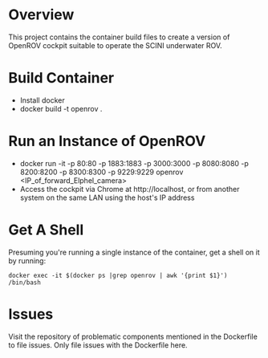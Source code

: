 # Overview

This project contains the container build files to create a version of OpenROV cockpit suitable to operate the SCINI underwater ROV.

# Build Container
* Install docker
* docker build -t openrov .

# Run an Instance of OpenROV
* docker run -it -p 80:80 -p 1883:1883 -p 3000:3000 -p 8080:8080 -p 8200:8200 -p 8300:8300 -p 9229:9229 openrov <IP_of_forward_Elphel_camera>
* Access the cockpit via Chrome at http://localhost, or from another system on the same LAN using the host's IP address

# Get A Shell
Presuming you're running a single instance of the container, get a shell on it by running:

`docker exec -it $(docker ps |grep openrov | awk '{print $1}') /bin/bash`

# Issues
Visit the repository of problematic components mentioned in the Dockerfile to file issues.  Only file issues with the Dockerfile here.
